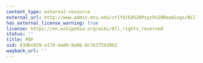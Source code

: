 ```yaml
---
content_type: external-resource
external_url: http://www.admin.mtu.edu/ctlfd/Ed%20Psych%20Readings/BillGate.pdf
has_external_license_warning: true
license: https://en.wikipedia.org/wiki/All_rights_reserved
status: ''
title: PDF
uid: 83dbc029-a178-4ad9-8a06-8c7e375420b2
wayback_url: ''
---
```

